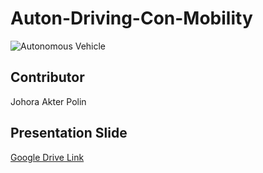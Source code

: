 # Auton-Driving-Con-Mobility
![Autonomous Vehicle](https://files.oaiusercontent.com/file-M9BsdVkwYw8y24YnAW7dp5?se=2024-12-10T21%3A42%3A53Z&sp=r&sv=2024-08-04&sr=b&rscc=max-age%3D604800%2C%20immutable%2C%20private&rscd=attachment%3B%20filename%3D997b8508-fa41-4a55-b136-705d26c50929.webp&sig=4eijlMWYl92W%2BdihKm4TXwUmTRzcR0GVHs4eJs1oFVY%3D)

## Contributor
Johora Akter Polin

## Presentation Slide
 [Google Drive Link](https://docs.google.com/presentation/d/1UAYFVFIVexMhfq2olGOdaPGh74cRWb4K/edit?usp=drive_link&ouid=102809837703575296131&rtpof=true&sd=true)
